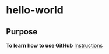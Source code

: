# hello-world
## Purpose
**To learn how to use GitHub**
[Instructions](https://docs.github.com/en/get-started/quickstart/hello-world)
